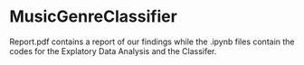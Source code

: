 # MusicGenreClassifier
Report.pdf contains a report of our findings while the .ipynb files contain the codes for the Explatory Data Analysis and the Classifer.
